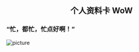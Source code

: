 <p align="center">
 <h2 align="center"> 个人资料卡 WoW </h2>
</p>

### “忙，都忙，忙点好啊！”


![picture](https://raw.githubusercontent.com/saadeghi/saadeghi/master/dino.gif)
